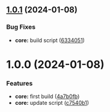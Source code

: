 ## [1.0.1](https://github.com/muhammadumair1019/react-native-story-carousel/compare/1.0.0...1.0.1) (2024-01-08)


### Bug Fixes

* **core:** build script ([6334051](https://github.com/muhammadumair1019/react-native-story-carousel/commit/6334051d92a7bf4a2f4b1ad83c7b1b70b1ee46c9))

# 1.0.0 (2024-01-08)


### Features

* **core:** first build ([4a7b0fb](https://github.com/muhammadumair1019/react-native-story-carousel/commit/4a7b0fb5ed4de77bc3c67c5fd09d20f88d915c5d))
* **core:** update script ([c7540b1](https://github.com/muhammadumair1019/react-native-story-carousel/commit/c7540b1fd7aec26b439ecf98603c0ba9a53eaca2))
